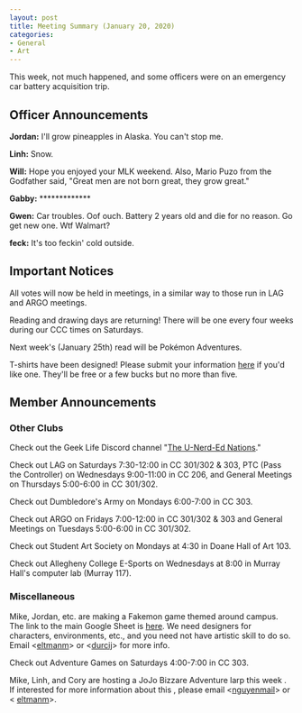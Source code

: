 ```yaml
---
layout: post
title: Meeting Summary (January 20, 2020)
categories:
- General
- Art
---
```


This week, not much happened, and some officers were on an emergency car battery acquisition trip.

## Officer Announcements

**Jordan:**  I'll grow pineapples in Alaska.  You can't stop me.

**Linh:**  Snow.

**Will:**  Hope you enjoyed your MLK weekend.  Also, Mario Puzo from the Godfather said, "Great men are not born great, they grow great."

**Gabby:**  \*\*\*\*\*\*\*\*\*\*\*\*\*

**Gwen:**  Car troubles.  Oof ouch.  Battery 2 years old and die for no reason.  Go get new one.  Wtf Walmart?

**feck:**  It's too feckin' cold outside.

## Important Notices

All votes will now be held in meetings, in a similar way to those run in LAG and ARGO meetings.

Reading and drawing days are returning!  There will be one every four weeks during our CCC times on Saturdays.

Next week's (January 25th) read will be Pokémon Adventures.

T-shirts have been designed!  Please submit your information [here](https://docs.google.com/forms/d/e/1FAIpQLScV7z0UpsXuaAsZiq4vp2tpfcicbPbnC_3hbV_u2dTerl1bZQ/viewform?usp=sf_link) if you'd like one.  They'll be free or a few bucks but no more than five.

## Member Announcements

### Other Clubs

Check out the Geek Life Discord channel "[The U-Nerd-Ed Nations](https://discord.gg/bKXT3FM)."

Check out LAG on Saturdays 7:30-12:00 in CC 301/302 & 303, PTC (Pass the Controller) on Wednesdays 9:00-11:00 in CC 206, and General Meetings on Thursdays 5:00-6:00 in CC 301/302.

Check out Dumbledore's Army on Mondays 6:00-7:00 in CC 303.

Check out ARGO on Fridays 7:00-12:00 in CC 301/302 & 303 and General Meetings on Tuesdays 5:00-6:00 in CC 301/302.

Check out Student Art Society on Mondays at 4:30 in Doane Hall of Art 103.

Check out Allegheny College E-Sports on Wednesdays at 8:00 in Murray Hall's computer lab (Murray 117).

### Miscellaneous

Mike, Jordan, etc. are making a Fakemon game themed around campus.  The link to the main Google Sheet is [here](https://docs.google.com/spreadsheets/d/1mO_jn8xz4hN0sAEAv0LH6S_IHrX8TrWRkwoyjccBwHI/edit).  We need designers for characters, environments, etc., and you need not have artistic skill to do so.  Email <[eltmanm](mailto:eltmanm@allegheny.edu)> or <[durcij](mailto:durcij@allegheny.edu)> for more info.

Check out Adventure Games on Saturdays 4:00-7:00 in CC 303.

Mike, Linh, and Cory are hosting a JoJo Bizzare Adventure larp this week . If interested for more information about this , please email <[nguyenmail](mailto:nguyenmail@allegheny.edu)> or < [eltmanm](mailto:eltmanm@allegheny.edu)>.

